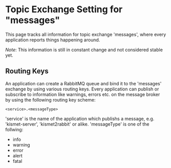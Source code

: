Topic Exchange Setting for "messages"
=====================================

This page tracks all information for topic exchange 'messages', where every application reports things happening around.

*Note*: This information is still in constant change and not considered stable yet.

## Routing Keys

An application can create a RabbitMQ queue and bind it to the 'messages' exchange by using various routing keys. Every application can publish or subscribe to information like warnings, errors etc. on the message broker by using the following routing key scheme:

    <service>.<messageType>

'service' is the name of the application which publishs a message, e.g. 'kismet-server', 'kismet2rabbit' or alike. 'messageType' is one of the follwing: 

* info
* warning
* error
* alert
* fatal
